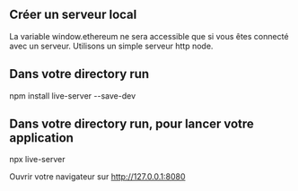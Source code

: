 ## Créer un serveur local
La variable window.ethereum ne sera accessible que si vous êtes connecté avec un serveur. Utilisons un simple serveur http node.

## Dans votre directory run 
npm install live-server --save-dev

## Dans votre directory run, pour lancer votre application 
npx live-server

Ouvrir votre navigateur sur http://127.0.0.1:8080